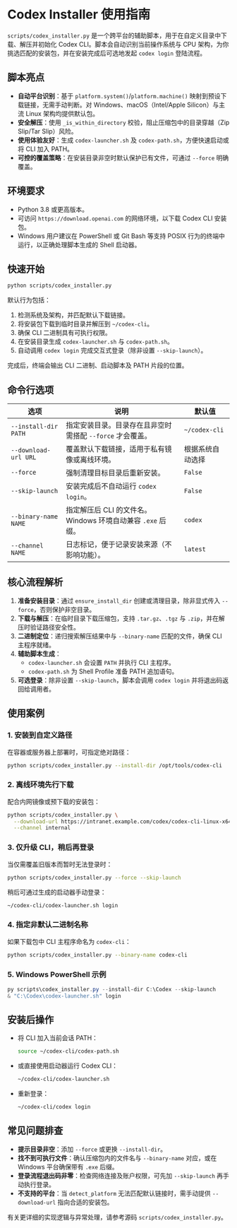 # Codex Installer 使用指南

`scripts/codex_installer.py` 是一个跨平台的辅助脚本，用于在自定义目录中下载、解压并初始化 Codex CLI。脚本会自动识别当前操作系统与 CPU 架构，为你挑选匹配的安装包，并在安装完成后可选地发起 `codex login` 登陆流程。

## 脚本亮点

- **自动平台识别**：基于 `platform.system()`/`platform.machine()` 映射到预设下载链接，无需手动判断。对 Windows、macOS（Intel/Apple Silicon）与主流 Linux 架构均提供默认包。 
- **安全解压**：使用 `_is_within_directory` 校验，阻止压缩包中的目录穿越（Zip Slip/Tar Slip）风险。
- **使用体验友好**：生成 `codex-launcher.sh` 及 `codex-path.sh`，方便快速启动或将 CLI 加入 PATH。
- **可控的覆盖策略**：在安装目录非空时默认保护已有文件，可通过 `--force` 明确覆盖。

## 环境要求

- Python 3.8 或更高版本。
- 可访问 `https://download.openai.com` 的网络环境，以下载 Codex CLI 安装包。
- Windows 用户建议在 PowerShell 或 Git Bash 等支持 POSIX 行为的终端中运行，以正确处理脚本生成的 Shell 启动器。

## 快速开始

```bash
python scripts/codex_installer.py
```

默认行为包括：

1. 检测系统及架构，并匹配默认下载链接。
2. 将安装包下载到临时目录并解压到 `~/codex-cli`。
3. 确保 CLI 二进制具有可执行权限。
4. 在安装目录生成 `codex-launcher.sh` 与 `codex-path.sh`。
5. 自动调用 `codex login` 完成交互式登录（除非设置 `--skip-launch`）。

完成后，终端会输出 CLI 二进制、启动脚本及 PATH 片段的位置。

## 命令行选项

| 选项 | 说明 | 默认值 |
|------|------|--------|
| `--install-dir PATH` | 指定安装目录。目录存在且非空时需搭配 `--force` 才会覆盖。 | `~/codex-cli` |
| `--download-url URL` | 覆盖默认下载链接，适用于私有镜像或离线环境。 | 根据系统自动选择 |
| `--force` | 强制清理目标目录后重新安装。 | `False` |
| `--skip-launch` | 安装完成后不自动运行 `codex login`。 | `False` |
| `--binary-name NAME` | 指定解压后 CLI 的文件名。Windows 环境自动兼容 `.exe` 后缀。 | `codex` |
| `--channel NAME` | 日志标记，便于记录安装来源（不影响功能）。 | `latest` |

## 核心流程解析

1. **准备安装目录**：通过 `ensure_install_dir` 创建或清理目录，除非显式传入 `--force`，否则保护非空目录。
2. **下载与解压**：在临时目录下载压缩包，支持 `.tar.gz`、`.tgz` 与 `.zip`，并在解压时验证路径安全性。
3. **二进制定位**：递归搜索解压结果中与 `--binary-name` 匹配的文件，确保 CLI 主程序就绪。
4. **辅助脚本生成**：
   - `codex-launcher.sh` 会设置 `PATH` 并执行 CLI 主程序。
   - `codex-path.sh` 为 Shell Profile 准备 PATH 追加语句。
5. **可选登录**：除非设置 `--skip-launch`，脚本会调用 `codex login` 并将退出码返回给调用者。

## 使用案例

### 1. 安装到自定义路径

在容器或服务器上部署时，可指定绝对路径：

```bash
python scripts/codex_installer.py --install-dir /opt/tools/codex-cli
```

### 2. 离线环境先行下载

配合内网镜像或预下载的安装包：

```bash
python scripts/codex_installer.py \
  --download-url https://intranet.example.com/codex/codex-cli-linux-x64.tar.gz \
  --channel internal
```

### 3. 仅升级 CLI，稍后再登录

当仅需覆盖旧版本而暂时无法登录时：

```bash
python scripts/codex_installer.py --force --skip-launch
```

稍后可通过生成的启动器手动登录：

```bash
~/codex-cli/codex-launcher.sh login
```

### 4. 指定非默认二进制名称

如果下载包中 CLI 主程序命名为 `codex-cli`：

```bash
python scripts/codex_installer.py --binary-name codex-cli
```

### 5. Windows PowerShell 示例

```powershell
py scripts\codex_installer.py --install-dir C:\Codex --skip-launch
& "C:\Codex\codex-launcher.sh" login
```

## 安装后操作

- 将 CLI 加入当前会话 PATH：
  ```bash
  source ~/codex-cli/codex-path.sh
  ```
- 或直接使用启动器运行 Codex CLI：
  ```bash
  ~/codex-cli/codex-launcher.sh
  ```
- 重新登录：
  ```bash
  ~/codex-cli/codex login
  ```

## 常见问题排查

- **提示目录非空**：添加 `--force` 或更换 `--install-dir`。
- **找不到可执行文件**：确认压缩包内的文件名与 `--binary-name` 对应，或在 Windows 平台确保带有 `.exe` 后缀。
- **登录流程退出码非零**：检查网络连接及账户权限，可先加 `--skip-launch` 再手动执行登录。
- **不支持的平台**：当 `detect_platform` 无法匹配默认链接时，需手动提供 `--download-url` 指向合适的安装包。

有关更详细的实现逻辑与异常处理，请参考源码 `scripts/codex_installer.py`。
